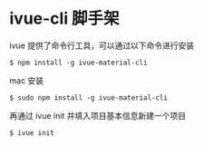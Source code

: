 # ivue-cli 脚手架

ivue 提供了命令行工具，可以通过以下命令进行安装

```
$ npm install -g ivue-material-cli
```

mac 安装
```
$ sudo npm install -g ivue-material-cli
```

再通过 ivue init 并填入项目基本信息新建一个项目

```
$ ivue init
```
